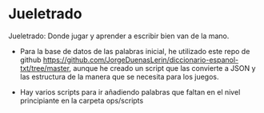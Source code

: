 # Jueletrado

Jueletrado: Donde jugar y aprender a escribir bien van de la mano.

-   Para la base de datos de las palabras inicial, he utilizado este repo de github https://github.com/JorgeDuenasLerin/diccionario-espanol-txt/tree/master, aunque he creado un script que las convierte a JSON y las estructura de la manera que se necesita para los juegos.

-   Hay varios scripts para ir añadiendo palabras que faltan en el nivel principiante en la carpeta ops/scripts
